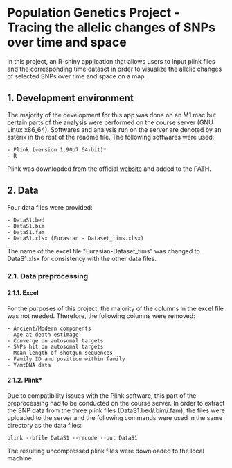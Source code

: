 # Population Genetics Project - Tracing the allelic changes of SNPs over time and space

In this project, an R-shiny application that allows users to input plink files and the corresponding time dataset in order to visualize the allelic changes of selected SNPs over time and space on a map. 

## 1. Development environment

The majority of the development for this app was done on an M1 mac but certain parts of the analysis were performed on the course server (GNU Linux x86_64). Softwares and analysis run on the server are denoted by an asterix in the rest of the readme file. The following softwares were used:

    - Plink (version 1.90b7 64-bit)*
    - R 

Plink was downloaded from the official [website](https://www.cog-genomics.org/plink/1.9/) and added to the PATH. 
## 2. Data

Four data files were provided:
   
    - DataS1.bed
    - DataS1.bim
    - DataS1.fam
    - DataS1.xlsx (Eurasian - Dataset_tims.xlsx)

The name of the excel file "Eurasian-Dataset_tims" was changed to DataS1.xlsx for consistency with the other data files. 

### 2.1. Data preprocessing

#### 2.1.1. Excel

For the purposes of this project, the majority of the columns in the excel file was not needed. Therefore, the following columns were removed:

    - Ancient/Modern components
    - Age at death estimage
    - Converge on autosomal targets
    - SNPs hit on autosomal targets
    - Mean length of shotgun sequences
    - Family ID and position within family
    - Y/mtDNA data

#### 2.1.2. Plink*

Due to compatibility issues with the Plink software, this part of the preprocessing had to be conducted on the course server. In order to extract the SNP data from the three plink files (DataS1.bed/.bim/.fam), the files were uploaded to the server and the following commands were used in the same directory as the data files:

```shell
plink --bfile DataS1 --recode --out DataS1
```

The resulting uncompressed plink files were downloaded to the local machine.  
